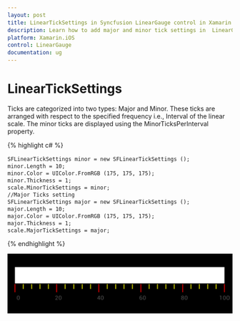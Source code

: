 ```yaml
---
layout: post
title: LinearTickSettings in Syncfusion LinearGauge control in Xamarin.iOS
description: Learn how to add major and minor tick settings in  LinearGauge
platform: Xamarin.iOS
control: LinearGauge
documentation: ug
---
```

# LinearTickSettings

Ticks are categorized into two types: Major and Minor. These ticks are arranged with respect to the specified frequency i.e., Interval of the linear scale. The minor ticks are displayed using the 
MinorTicksPerInterval property.

{% highlight c# %}

	SFLinearTickSettings minor = new SFLinearTickSettings ();
	minor.Length = 10;
	minor.Color = UIColor.FromRGB (175, 175, 175);
	minor.Thickness = 1;
	scale.MinorTickSettings = minor;
	//Major Ticks setting
	SFLinearTickSettings major = new SFLinearTickSettings ();
	major.Length = 10;
	major.Color = UIColor.FromRGB (175, 175, 175);
    major.Thickness = 1;
    scale.MajorTickSettings = major; 
	
{% endhighlight %}


![](images/Tick.png)

